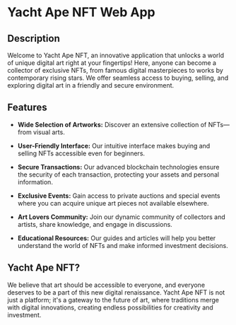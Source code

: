 # Yacht Ape NFT Web App

## Description
Welcome to Yacht Ape NFT, an innovative application that unlocks a world of unique digital art right at your fingertips! Here, anyone can become a collector of exclusive NFTs, from famous digital masterpieces to works by contemporary rising stars. We offer seamless access to buying, selling, and exploring digital art in a friendly and secure environment.

## Features

- **Wide Selection of Artworks:** Discover an extensive collection of NFTs—from visual arts.

- **User-Friendly Interface:** Our intuitive interface makes buying and selling NFTs accessible even for beginners.

- **Secure Transactions:** Our advanced blockchain technologies ensure the security of each transaction, protecting your assets and personal information.

- **Exclusive Events:** Gain access to private auctions and special events where you can acquire unique art pieces not available elsewhere.

- **Art Lovers Community:** Join our dynamic community of collectors and artists, share knowledge, and engage in discussions.

- **Educational Resources:** Our guides and articles will help you better understand the world of NFTs and make informed investment decisions.

## Yacht Ape NFT?
We believe that art should be accessible to everyone, and everyone deserves to be a part of this new digital renaissance. Yacht Ape NFT is not just a platform; it's a gateway to the future of art, where traditions merge with digital innovations, creating endless possibilities for creativity and investment.
